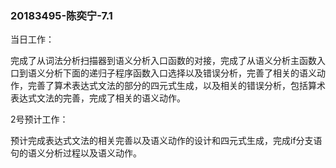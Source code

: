 ### 20183495-陈奕宁-7.1

当日工作：

完成了从词法分析扫描器到语义分析入口函数的对接，完成了从语义分析主函数入口到语义分析下面的递归子程序函数入口选择以及错误分析，完善了相关的语义动作，完善了算术表达式文法的部分的四元式生成，以及相关的错误分析，包括算术表达式文法的完善，完成了相关的语义动作。

2号预计工作：

预计完成表达式文法的相关完善以及语义动作的设计和四元式生成，完成if分支语句的语义分析过程以及语义动作。